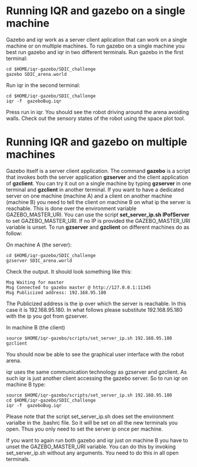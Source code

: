 # Running IQR and gazebo on a single machine #
Gazebo and iqr work as a server client aplication that can work on a single machine or  on multiple machines. To run gazebo on a single machine you best run gazebo and iqr in two different terminals.
Run gazebo in the first terminal:
```
cd $HOME/iqr-gazebo/SDIC_challenge
gazebo SDIC_arena.world

```

Run iqr in  the second terminal:
```
cd $HOME/iqr-gazebo/SDIC_challenge
iqr -f  gazeboBug.iqr

```

Press run in iqr. You should see the robot driving around the arena avoiding walls. Check out the sensory states of the robot using the space plot tool.


# Running IQR and gazebo on multiple machines #

Gazebo itself is a server client application. The command **gazebo** is a script that invokes both the server  application **gzserver** and the client application of **gzclient**.  You can try it out on a single machine by typing **gzserver** in one terminal and **gzclient** in another terminal. If you want to have a dedicated server on one machine (machine A) and a client on another machine (machine B) you need to tell the client on machine B  on what ip the server is reachable. This is done over the environment variable GAZEBO\_MASTER\_URI. You can use the script **set\_server\_ip.sh IPofServer** to set GAZEBO\_MASTER\_URI. If no IP is provided the GAZEBO\_MASTER\_URI variable is unset. To run **gzserver** and **gzclient** on different machines do as follow:

On machine A (the server):
```
cd $HOME/iqr-gazebo/SDIC_challenge
gzserver SDIC_arena.world
```

Check the output. It should look something like this:
```
Msg Waiting for master
Msg Connected to gazebo master @ http://127.0.0.1:11345
Msg Publicized address: 192.168.95.180
```

The Publicized address is the ip over which the server is reachable. In this case it is 192.168.95.180. In what follows please substitute 192.168.95.180 with the ip you got from gzserver.

In machine B (the client)
```
source $HOME/iqr-gazebo/scripts/set_server_ip.sh 192.168.95.180 
gzclient
```
You should now be able to see the graphical user interface with the robot arena.


iqr uses the same communication technology as gzserver and gzclient. As such iqr is just another client accessing the gazebo server. So to run iqr on machine B type:
```
source $HOME/iqr-gazebo/scripts/set_server_ip.sh 192.168.95.180 
cd $HOME/iqr-gazebo/SDIC_challenge
iqr -f  gazeboBug.iqr
```

Please note that the script set\_server\_ip.sh does set the environment varialbe in the .bashrc file. So it will be set on all the new terminals you open. Thus you only need to set the server ip once per machine.

If you want to again run both gazebo and iqr just on machine B you have to unset the GAZEBO\_MASTER\_URI variable. You can do this by invoking set\_server\_ip.sh without any arguments. You need to do this in all open terminals.